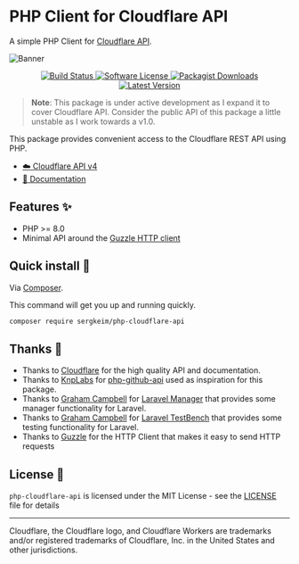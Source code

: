 # PHP Client for Cloudflare API

A simple PHP Client for [Cloudflare API](https://developers.cloudflare.com/api/).

![Banner](https://repository-images.githubusercontent.com/839240046/15cbfac2-aaa9-4910-a718-23c2d7727812)

<p align="center">
    <a href="https://github.com/sergkeim/php-cloudflare-api/actions?query=workflow%3ATests">
        <img src="https://img.shields.io/github/actions/workflow/status/sergkeim/php-cloudflare-api/tests.yml?label=Tests&style=flat-square" alt="Build Status"/>
    </a>
    <a href="LICENSE">
        <img src="https://img.shields.io/badge/license-MIT-brightgreen?style=flat-square" alt="Software License"/>
    </a>
    <a href="https://packagist.org/packages/sergkeim/php-cloudflare-api">
        <img src="https://img.shields.io/packagist/dt/sergkeim/php-cloudflare-api?style=flat-square" alt="Packagist Downloads"/>
    </a>
    <a href="https://github.com/sergkeim/php-cloudflare-api/releases">
        <img src="https://img.shields.io/github/release/sergkeim/php-cloudflare-api?style=flat-square" alt="Latest Version"/>
    </a>
</p>

> **Note**: This package is under active development as I expand it to cover Cloudflare API. Consider the public API of this package a little unstable as I work towards a v1.0.

This package provides convenient access to the Cloudflare REST API using PHP.

- [☁️ Cloudflare API v4](https://developers.cloudflare.com/api/)
- [📄 Documentation](https://php-cloudflare-api.nuxt.space/)

## Features ✨

* PHP >= 8.0
* Minimal API around the [Guzzle HTTP client](https://github.com/guzzle/guzzle)

## Quick install 🚀

Via [Composer](https://getcomposer.org).

This command will get you up and running quickly.

```bash
composer require sergkeim/php-cloudflare-api
```

## Thanks 🙏

* Thanks to [Cloudflare](https://developers.cloudflare.com/api/) for the high quality API and documentation.
* Thanks to [KnpLabs](https://github.com/KnpLabs) for [php-github-api](https://github.com/KnpLabs/php-github-api) used as inspiration for this package.
* Thanks to [Graham Campbell](https://github.com/GrahamCampbell) for [Laravel Manager](https://github.com/GrahamCampbell/Laravel-Manager?tab=readme-ov-file) that provides some manager functionality for Laravel.
* Thanks to [Graham Campbell](https://github.com/GrahamCampbell) for [Laravel TestBench](https://github.com/GrahamCampbell/Laravel-TestBench) that provides some testing functionality for Laravel.
* Thanks to [Guzzle](https://github.com/guzzle/guzzle) for the HTTP Client that makes it easy to send HTTP requests

## License 📎

`php-cloudflare-api` is licensed under the MIT License - see the [LICENSE](./LICENSE) file for details

---

Cloudflare, the Cloudflare logo, and Cloudflare Workers are trademarks and/or registered trademarks of Cloudflare, Inc. in the United States and other jurisdictions.